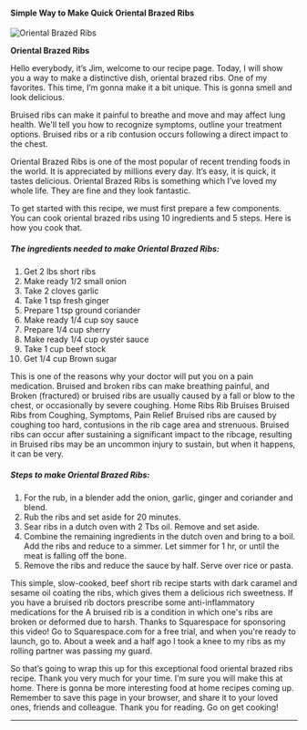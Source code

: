             

#### Simple Way to Make Quick Oriental Brazed Ribs

![Oriental Brazed Ribs](https://img-global.cpcdn.com/recipes/b2c81a87ef45b83f/751x532cq70/oriental-brazed-ribs-recipe-main-photo.jpg)

**Oriental Brazed Ribs**

Hello everybody, it’s Jim, welcome to our recipe page. Today, I will show you a way to make a distinctive dish, oriental brazed ribs. One of my favorites. This time, I’m gonna make it a bit unique. This is gonna smell and look delicious.

Bruised ribs can make it painful to breathe and move and may affect lung health. We'll tell you how to recognize symptoms, outline your treatment options. Bruised ribs or a rib contusion occurs following a direct impact to the chest.

Oriental Brazed Ribs is one of the most popular of recent trending foods in the world. It is appreciated by millions every day. It’s easy, it is quick, it tastes delicious. Oriental Brazed Ribs is something which I’ve loved my whole life. They are fine and they look fantastic.

To get started with this recipe, we must first prepare a few components. You can cook oriental brazed ribs using 10 ingredients and 5 steps. Here is how you cook that.

##### The ingredients needed to make Oriental Brazed Ribs:

1.  Get 2 lbs short ribs
2.  Make ready 1/2 small onion
3.  Take 2 cloves garlic
4.  Take 1 tsp fresh ginger
5.  Prepare 1 tsp ground coriander
6.  Make ready 1/4 cup soy sauce
7.  Prepare 1/4 cup sherry
8.  Make ready 1/4 cup oyster sauce
9.  Take 1 cup beef stock
10.  Get 1/4 cup Brown sugar

This is one of the reasons why your doctor will put you on a pain medication. Bruised and broken ribs can make breathing painful, and Broken (fractured) or bruised ribs are usually caused by a fall or blow to the chest, or occasionally by severe coughing. Home Ribs Rib Bruises Bruised Ribs from Coughing, Symptoms, Pain Relief Bruised ribs are caused by coughing too hard, contusions in the rib cage area and strenuous. Bruised ribs can occur after sustaining a significant impact to the ribcage, resulting in Bruised ribs may be an uncommon injury to sustain, but when it happens, it can be very.

##### Steps to make Oriental Brazed Ribs:

1.  For the rub, in a blender add the onion, garlic, ginger and coriander and blend.
2.  Rub the ribs and set aside for 20 minutes.
3.  Sear ribs in a dutch oven with 2 Tbs oil. Remove and set aside.
4.  Combine the remaining ingredients in the dutch oven and bring to a boil. Add the ribs and reduce to a simmer. Let simmer for 1 hr, or until the meat is falling off the bone.
5.  Remove the ribs and reduce the sauce by half. Serve over rice or pasta.

This simple, slow-cooked, beef short rib recipe starts with dark caramel and sesame oil coating the ribs, which gives them a delicious rich sweetness. If you have a bruised rib doctors prescribe some anti-inflammatory medications for the A bruised rib is a condition in which one's ribs are broken or deformed due to harsh. Thanks to Squarespace for sponsoring this video! Go to Squarespace.com for a free trial, and when you're ready to launch, go to. About a week and a half ago I took a knee to my ribs as my rolling partner was passing my guard.

So that’s going to wrap this up for this exceptional food oriental brazed ribs recipe. Thank you very much for your time. I’m sure you will make this at home. There is gonna be more interesting food at home recipes coming up. Remember to save this page in your browser, and share it to your loved ones, friends and colleague. Thank you for reading. Go on get cooking!

* * *